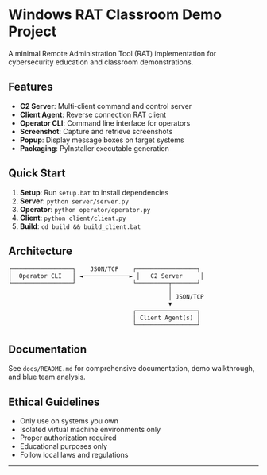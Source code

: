 # Windows RAT Classroom Demo Project

A minimal Remote Administration Tool (RAT) implementation for cybersecurity education and classroom demonstrations.

## Features

- **C2 Server**: Multi-client command and control server
- **Client Agent**: Reverse connection RAT client
- **Operator CLI**: Command line interface for operators
- **Screenshot**: Capture and retrieve screenshots
- **Popup**: Display message boxes on target systems
- **Packaging**: PyInstaller executable generation

## Quick Start

1. **Setup**: Run `setup.bat` to install dependencies
2. **Server**: `python server/server.py`
3. **Operator**: `python operator/operator.py`  
4. **Client**: `python client/client.py`
5. **Build**: `cd build && build_client.bat`

## Architecture

```
┌─────────────────┐    JSON/TCP    ┌─────────────────┐
│  Operator CLI   │ ◄─────────────► │   C2 Server     │
└─────────────────┘                └─────────┬───────┘
                                             │
                                             │ JSON/TCP
                                             ▼
                                   ┌─────────────────┐
                                   │ Client Agent(s) │
                                   └─────────────────┘
```

## Documentation

See `docs/README.md` for comprehensive documentation, demo walkthrough, and blue team analysis.

## Ethical Guidelines

- Only use on systems you own
- Isolated virtual machine environments only
- Proper authorization required
- Educational purposes only
- Follow local laws and regulations

---

